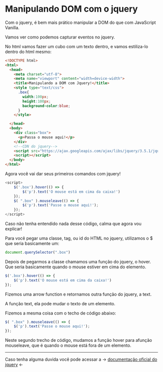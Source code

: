 # Manipulando DOM com o jquery

Com o jquery, é bem mais prático manipular a DOM do que com JavaScript Vanilla.

Vamos ver como podemos capturar eventos no jquery.

No html vamos fazer um cubo com um texto dentro, e vamos estiliza-lo dentro do html mesmo:

```html
<!DOCTYPE html>
<html>
  <head>
    <meta charset="utf-8">
    <meta name="viewport" content="width=device-width">
    <title>Manipulando a DOM com Jquery!</title>
    <style type="text/css">
      .box{
        width:100px;
        height:100px;
        background-color:blue;
      }
    </style>

  </head>
  <body>
    <div class="box">
      <p>Passa o mouse aqui!</p>
    </div>
    <!--CDN do jquery-->
    <script src="https://ajax.googleapis.com/ajax/libs/jquery/3.5.1/jquery.min.js"></script>
    <script></script>
  </body>
</html>
```

Agora você vai dar seus primeiros comandos com jquery!

```js
<script>
	$('.box').hover(() => {
		$('p').text('O mouse está em cima da caixa!')
	});
	$( ".box" ).mouseleave(() => {
		$('p').text('Passe o mouse aqui!');
	});
</script>

```

Caso não tenha entendido nada desse código, calma que agora vou explicar!


Para você pegar uma classe, tag, ou id do HTML no jquery, utilizamos o $ que seria basicamente um:

```js
document.querySelector(".box")
```

Depois de pegarmos a classe chamamos uma função do jquery, o hover. Que seria basicamente quando o mouse estiver em cima do elemento.
```js
$('.box').hover(() => {
	$('p').text('O mouse está em cima da caixa!')
});
```

Fizemos uma arrow function e retornamos outra função do jquery, a text.

A função text, ela pode mudar o texto de um elemento.

Fizemos a mesma coisa com o techo de código abaixo:

```js
$( ".box" ).mouseleave(() => {
	$('p').text('Passe o mouse aqui!');
});
```
Neste segundo trecho de código, mudamos a função hover para afunção mouseleave, que é quando o mouse está fora de um elemento.

---

Caso tenha alguma duvida você pode acessar a -> [documentação oficial do jquery](https://api.jquery.com/category/events/mouse-events/) <-
